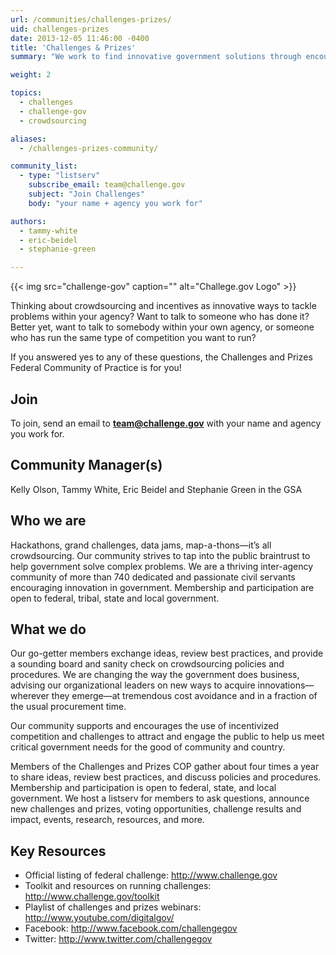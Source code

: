 ```yaml
---
url: /communities/challenges-prizes/
uid: challenges-prizes
date: 2013-12-05 11:46:00 -0400
title: 'Challenges & Prizes'
summary: "We work to find innovative government solutions through encouraging public participation in crowdsourcing competitions."

weight: 2

topics:
  - challenges
  - challenge-gov
  - crowdsourcing

aliases:
  - /challenges-prizes-community/

community_list:
  - type: "listserv"
    subscribe_email: team@challenge.gov
    subject: "Join Challenges"
    body: "your name + agency you work for"

authors:
  - tammy-white
  - eric-beidel
  - stephanie-green

---
```


{{< img src="challenge-gov" caption="" alt="Challege.gov Logo" >}}

Thinking about crowdsourcing and incentives as innovative ways to tackle problems within your agency? Want to talk to someone who has done it? Better yet, want to talk to somebody within your own agency, or someone who has run the same type of competition you want to run?

If you answered yes to any of these questions, the Challenges and Prizes Federal Community of Practice is for you!

## Join
To join, send an email to **[team@challenge.gov](mailto:team@challenge.gov)** with your name and agency you work for.

## Community Manager(s)

Kelly Olson, Tammy White, Eric Beidel and Stephanie Green in the GSA

## Who we are

Hackathons, grand challenges, data jams, map-a-thons—it’s all crowdsourcing. Our community strives to tap into the public braintrust to help government solve complex problems. We are a thriving inter-agency community of more than 740 dedicated and passionate civil servants encouraging innovation in government. Membership and participation are open to federal, tribal, state and local government.

## What we do

Our go-getter members exchange ideas, review best practices, and provide a sounding board and sanity check on crowdsourcing policies and procedures. We are changing the way the government does business, advising our organizational leaders on new ways to acquire innovations—wherever they emerge—at tremendous cost avoidance and in a fraction of the usual procurement time.

Our community supports and encourages the use of incentivized competition and challenges to attract and engage the public to help us meet critical government needs for the good of community and country.

Members of the Challenges and Prizes COP gather about four times a year to share ideas, review best practices, and discuss policies and procedures. Membership and participation is open to federal, state, and local government. We host a listserv for members to ask questions, announce new challenges and prizes, voting opportunities, challenge results and impact, events, research, resources, and more.

## Key Resources
- Official listing of federal challenge: http://www.challenge.gov
- Toolkit and resources on running challenges: http://www.challenge.gov/toolkit
- Playlist of challenges and prizes webinars: http://www.youtube.com/digitalgov/
- Facebook: http://www.facebook.com/challengegov
- Twitter: http://www.twitter.com/challengegov
